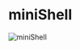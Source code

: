 
# miniShell
![miniShell](https://user-images.githubusercontent.com/65643742/118960573-1d0e1200-b96c-11eb-9e2d-1b9cf76f2314.gif)
